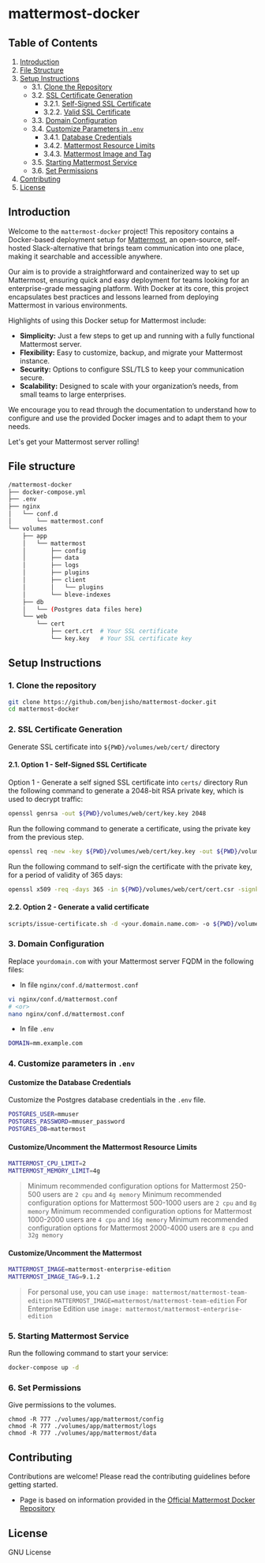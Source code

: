 # mattermost-docker

## Table of Contents

1. [Introduction](#introduction)
2. [File Structure](#file-structure)
3. [Setup Instructions](#setup-instructions)
   - 3.1. [Clone the Repository](#1-clone-the-repository)
   - 3.2. [SSL Certificate Generation](#2-ssl-certificate-generation)
     - 3.2.1. [Self-Signed SSL Certificate](#21-option-1---self-signed-ssl-certificate)
     - 3.2.2. [Valid SSL Certificate](#22-option-2---generate-a-valid-certificate)
   - 3.3. [Domain Configuration](#3-domain-configuration)
   - 3.4. [Customize Parameters in `.env`](#4-customize-parameters-in-env)
     - 3.4.1. [Database Credentials](#customize-the-database-credentials)
     - 3.4.2. [Mattermost Resource Limits](#customizeuncomment-the-mattermost-resource-limits)
     - 3.4.3. [Mattermost Image and Tag](#customizeuncomment-the-mattermost)
   - 3.5. [Starting Mattermost Service](#5-starting-mattermost-service)
   - 3.6. [Set Permissions](#6-set-permissions)
4. [Contributing](#contributing)
5. [License](#license)

## Introduction

Welcome to the `mattermost-docker` project! This repository contains a Docker-based deployment setup for [Mattermost](https://mattermost.com/), an open-source, self-hosted Slack-alternative that brings team communication into one place, making it searchable and accessible anywhere.

Our aim is to provide a straightforward and containerized way to set up Mattermost, ensuring quick and easy deployment for teams looking for an enterprise-grade messaging platform. With Docker at its core, this project encapsulates best practices and lessons learned from deploying Mattermost in various environments.

Highlights of using this Docker setup for Mattermost include:

- **Simplicity:** Just a few steps to get up and running with a fully functional Mattermost server.
- **Flexibility:** Easy to customize, backup, and migrate your Mattermost instance.
- **Security:** Options to configure SSL/TLS to keep your communication secure.
- **Scalability:** Designed to scale with your organization’s needs, from small teams to large enterprises.

We encourage you to read through the documentation to understand how to configure and use the provided Docker images and to adapt them to your needs.

Let's get your Mattermost server rolling!

## File structure

```bash
/mattermost-docker
├── docker-compose.yml
├── .env
├── nginx
│   └── conf.d
│       └── mattermost.conf
└── volumes
    ├── app
    │   └── mattermost
    │       ├── config
    │       ├── data
    │       ├── logs
    │       ├── plugins
    │       ├── client
    │       │   └── plugins
    │       └── bleve-indexes
    ├── db
    │   └── (Postgres data files here)
    └── web
        └── cert
            ├── cert.crt  # Your SSL certificate
            └── key.key   # Your SSL certificate key

```

## Setup Instructions

### 1. Clone the repository

```bash
git clone https://github.com/benjisho/mattermost-docker.git
cd mattermost-docker
```

### 2. SSL Certificate Generation

Generate SSL certificate into `${PWD}/volumes/web/cert/` directory

#### 2.1. Option 1 - Self-Signed SSL Certificate

Option 1 - Generate a self signed SSL certificate into `certs/` directory
Run the following command to generate a 2048-bit RSA private key, which is used to decrypt traffic:

```bash
openssl genrsa -out ${PWD}/volumes/web/cert/key.key 2048
```

Run the following command to generate a certificate, using the private key from the previous step.

```bash
openssl req -new -key ${PWD}/volumes/web/cert/key.key -out ${PWD}/volumes/web/cert/cert.csr
```

Run the following command to self-sign the certificate with the private key, for a period of validity of 365 days:

```bash
openssl x509 -req -days 365 -in ${PWD}/volumes/web/cert/cert.csr -signkey ${PWD}/volumes/web/cert/key.key -out ${PWD}/volumes/web/cert/cert.crt
```

#### 2.2. Option 2 - Generate a valid certificate

```bash
scripts/issue-certificate.sh -d <your.domain.name.com> -o ${PWD}/volumes/web/cert/
```

### 3. Domain Configuration

Replace `yourdomain.com` with your Mattermost server FQDM in the following files:

- In file `nginx/conf.d/mattermost.conf`

```bash
vi nginx/conf.d/mattermost.conf
# <or>
nano nginx/conf.d/mattermost.conf
```

- In file `.env`

```bash
DOMAIN=mm.example.com
```

### 4. Customize parameters in `.env`

#### Customize the Database Credentials

Customize the Postgres database credentials in the `.env` file.

```bash
POSTGRES_USER=mmuser
POSTGRES_PASSWORD=mmuser_password
POSTGRES_DB=mattermost
```

#### Customize/Uncomment the Mattermost Resource Limits

```bash
MATTERMOST_CPU_LIMIT=2
MATTERMOST_MEMORY_LIMIT=4g
```

> Minimum recommended configuration options for Mattermost 250-500 users are `2 cpu` and `4g memory`
> Minimum recommended configuration options for Mattermost 500-1000 users are `2 cpu` and `8g memory`
> Minimum recommended configuration options for Mattermost 1000-2000 users are `4 cpu` and `16g memory`
> Minimum recommended configuration options for Mattermost 2000-4000 users are `8 cpu` and `32g memory`

#### Customize/Uncomment the Mattermost

```bash
MATTERMOST_IMAGE=mattermost-enterprise-edition
MATTERMOST_IMAGE_TAG=9.1.2
```

> For personal use, you can use `image: mattermost/mattermost-team-edition`
> `MATTERMOST_IMAGE=mattermost/mattermost-team-edition`
> For Enterprise Edition use `image: mattermost/mattermost-enterprise-edition`

### 5. Starting Mattermost Service

Run the following command to start your service:

```bash
docker-compose up -d
```

### 6. Set Permissions

Give permissions to the volumes.

```
chmod -R 777 ./volumes/app/mattermost/config
chmod -R 777 ./volumes/app/mattermost/logs
chmod -R 777 ./volumes/app/mattermost/data
```

## Contributing

Contributions are welcome! Please read the contributing guidelines before getting started.

- Page is based on information provided in the [Official Mattermost Docker Repository](https://github.com/mattermost/docker)

## License

GNU License
